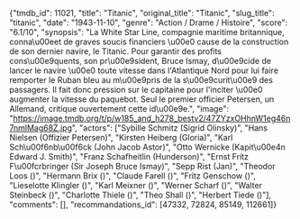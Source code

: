 {"tmdb_id": 11021, "title": "Titanic", "original_title": "Titanic", "slug_title": "titanic", "date": "1943-11-10", "genre": "Action / Drame / Histoire", "score": "6.1/10", "synopsis": "La White Star Line, compagnie maritime britannique, conna\u00eet de graves soucis financiers \u00e0 cause de la construction de son dernier navire, le Titanic. Pour garantir des profits cons\u00e9quents, son pr\u00e9sident, Bruce Ismay, d\u00e9cide de lancer le navire \u00e0 toute vitesse dans l'Atlantique Nord pour lui faire remporter le Ruban bleu au m\u00e9pris de la s\u00e9curit\u00e9 des passagers. Il fait donc pression sur le capitaine pour l'inciter \u00e0 augmenter la vitesse du paquebot. Seul le premier officier Petersen, un Allemand, critique ouvertement cette id\u00e9e.", "image": "https://image.tmdb.org/t/p/w185_and_h278_bestv2/47ZYzxOHhnW1eg46n7nmlMag68Z.jpg", "actors": ["Sybille Schmitz (Sigrid Olinsky)", "Hans Nielsen (Offizier Petersen)", "Kirsten Heiberg (Gloria)", "Karl Sch\u00f6nb\u00f6ck (John Jacob Astor)", "Otto Wernicke (Kapit\u00e4n Edward J. Smith)", "Franz Schafheitlin (Hunderson)", "Ernst Fritz F\u00fcrbringer (Sir Joseph Bruce Ismay)", "Sepp Rist (Jan)", "Theodor Loos ()", "Hermann Brix ()", "Claude Farell ()", "Fritz Genschow ()", "Lieselotte Klingler ()", "Karl Meixner ()", "Werner Scharf ()", "Walter Steinbeck ()", "Charlotte Thiele ()", "Theo Shall ()", "Herbert Tiede ()"], "comments": [], "recommandations_id": [47332, 72824, 85149, 112661]}